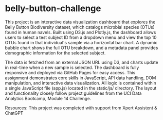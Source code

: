 # belly-button-challenge
This project is an interactive data visualization dashboard that explores the Belly Button Biodiversity dataset, which catalogs microbial species (OTUs) found in human navels. Built using D3.js and Plotly.js, the dashboard allows users to select a test subject ID from a dropdown menu and view the top 10 OTUs found in that individual's sample via a horizontal bar chart. A dynamic bubble chart shows the full OTU breakdown, and a metadata panel provides demographic information for the selected subject.

The data is fetched from an external JSON URL using D3, and charts update in real-time when a new sample is selected. The dashboard is fully responsive and deployed via GitHub Pages for easy access. This assignment demonstrates core skills in JavaScript, API data handling, DOM manipulation, and interactive data visualization. All logic is contained within a single JavaScript file (app.js) located in the static/js/ directory. The layout and functionality closely follow project guidelines from the UCI Data Analytics Bootcamp, Module 14 Challenge.

Resources: This project was completed with support from Xpert Assistent & ChatGPT 